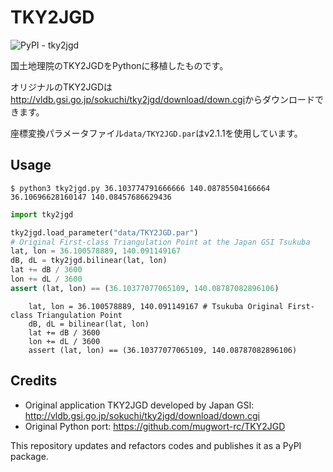 # TKY2JGD

![PyPI - tky2jgd](https://img.shields.io/pypi/v/tky2jgd)

国土地理院のTKY2JGDをPythonに移植したものです。

オリジナルのTKY2JGDは<http://vldb.gsi.go.jp/sokuchi/tky2jgd/download/down.cgi>からダウンロードできます。

座標変換パラメータファイル`data/TKY2JGD.par`はv2.1.1を使用しています。

## Usage

```
$ python3 tky2jgd.py 36.103774791666666 140.08785504166664
36.10696628160147 140.08457686629436
```

```python
import tky2jgd

tky2jgd.load_parameter("data/TKY2JGD.par")
# Original First-class Triangulation Point at the Japan GSI Tsukuba
lat, lon = 36.100578889, 140.091149167
dB, dL = tky2jgd.bilinear(lat, lon)
lat += dB / 3600
lon += dL / 3600
assert (lat, lon) == (36.10377077065109, 140.08787082896106)
```
        lat, lon = 36.100578889, 140.091149167 # Tsukuba Original First-class Triangulation Point
        dB, dL = bilinear(lat, lon)
        lat += dB / 3600
        lon += dL / 3600
        assert (lat, lon) == (36.10377077065109, 140.08787082896106)
## Credits

- Original application TKY2JGD developed by Japan GSI: http://vldb.gsi.go.jp/sokuchi/tky2jgd/download/down.cgi
- Original Python port: https://github.com/mugwort-rc/TKY2JGD

This repository updates and refactors codes and publishes it as a PyPI package.